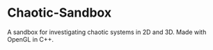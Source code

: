 # Chaotic-Sandbox
A sandbox for investigating chaotic systems in 2D and 3D. Made with OpenGL in C++.